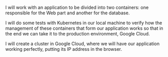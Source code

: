 
I will work with an application to be divided into two containers: one responsible for the Web part and another for the database.

I will do some tests with Kubernetes in our local machine to verify how the management of these containers that form our application works so that in the end we can take it to the production environment, Google Cloud.

I will create a cluster in Google Cloud, where we will have our application working perfectly, putting its IP address in the browser.
